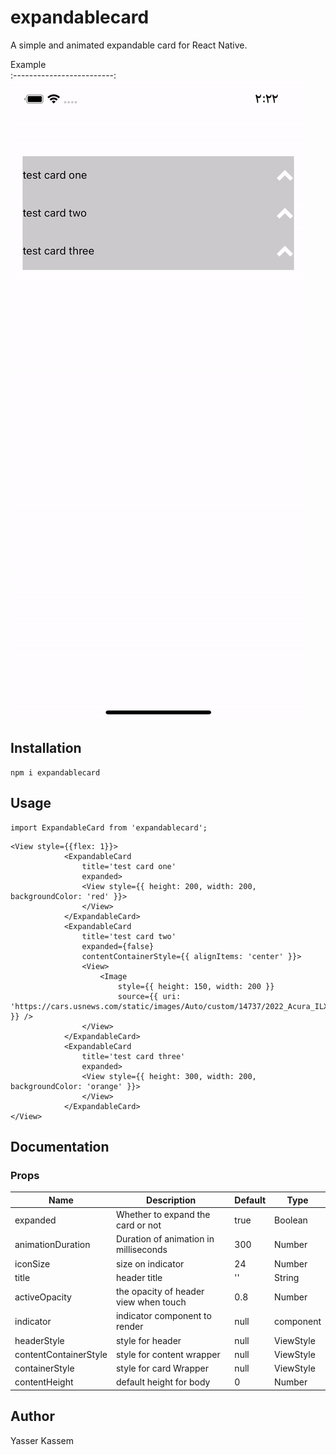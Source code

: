 # expandablecard

A simple and animated expandable card for React Native.


Example             
:-------------------------:
![This is a demo.](/demo/demo.gif)

## Installation

```
npm i expandablecard
```

## Usage

```
import ExpandableCard from 'expandablecard';
```

```
<View style={{flex: 1}}>
            <ExpandableCard
                title='test card one'
                expanded>
                <View style={{ height: 200, width: 200, backgroundColor: 'red' }}>
                </View>
            </ExpandableCard>
            <ExpandableCard
                title='test card two'
                expanded={false}
                contentContainerStyle={{ alignItems: 'center' }}>
                <View>
                    <Image
                        style={{ height: 150, width: 200 }}
                        source={{ uri: 'https://cars.usnews.com/static/images/Auto/custom/14737/2022_Acura_ILX_1.jpg' }} />
                </View>
            </ExpandableCard>
            <ExpandableCard
                title='test card three'
                expanded>
                <View style={{ height: 300, width: 200, backgroundColor: 'orange' }}>
                </View>
            </ExpandableCard>
</View>
```

## Documentation

### Props
| Name                      | Description                              | Default     | Type    |
|---------------------------|------------------------------------------|-------------|---------|
| expanded                  | Whether to expand the card or not        | true        | Boolean |
| animationDuration         | Duration of animation in milliseconds    | 300         | Number  |
| iconSize                  | size on indicator                        | 24          | Number  |
| title                     | header title                             | ''          | String  |
| activeOpacity             | the opacity of header view when touch    | 0.8         | Number  |
| indicator                 | indicator component to render            | null        | component |
| headerStyle               | style for header                         | null        | ViewStyle |
| contentContainerStyle     | style for content wrapper                | null        | ViewStyle |
| containerStyle            | style for card Wrapper                   | null        | ViewStyle |
| contentHeight             | default height for body                  | 0           | Number  |

## Author
Yasser Kassem


